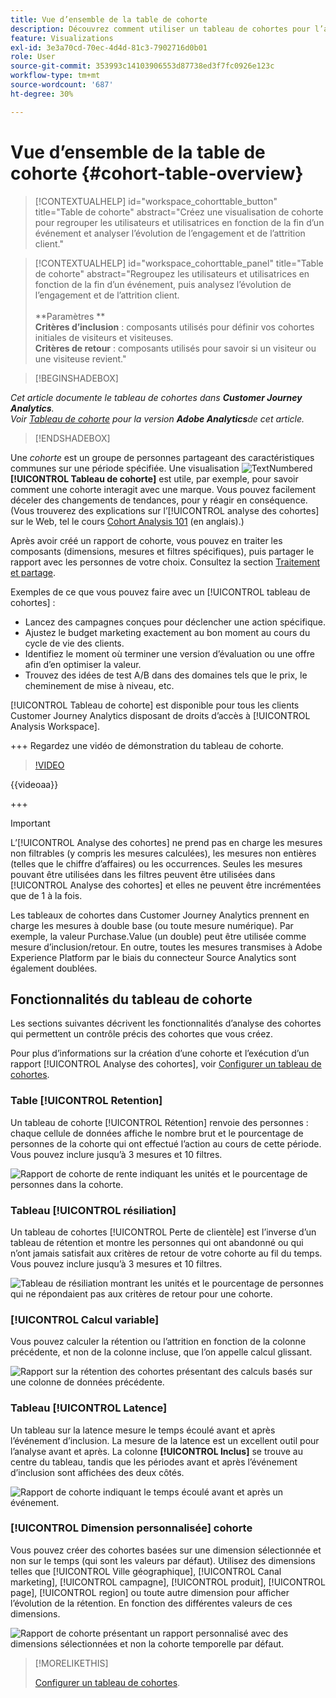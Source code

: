 ```yaml
---
title: Vue d’ensemble de la table de cohorte
description: Découvrez comment utiliser un tableau de cohortes pour l’analyse des cohortes dans Analysis Workspace
feature: Visualizations
exl-id: 3e3a70cd-70ec-4d4d-81c3-7902716d0b01
role: User
source-git-commit: 353993c14103906553d87738ed3f7fc0926e123c
workflow-type: tm+mt
source-wordcount: '687'
ht-degree: 30%

---
```


# Vue d’ensemble de la table de cohorte {#cohort-table-overview}

<!-- markdownlint-disable MD034 -->

>[!CONTEXTUALHELP]
>id="workspace_cohorttable_button"
>title="Table de cohorte"
>abstract="Créez une visualisation de cohorte pour regrouper les utilisateurs et utilisatrices en fonction de la fin d’un événement et analyser l’évolution de l’engagement et de l’attrition client."

<!-- markdownlint-enable MD034 -->

<!-- markdownlint-disable MD034 -->

>[!CONTEXTUALHELP]
>id="workspace_cohorttable_panel"
>title="Table de cohorte"
>abstract="Regroupez les utilisateurs et utilisatrices en fonction de la fin d’un événement, puis analysez l’évolution de l’engagement et de l’attrition client.<br/><br/>**Paramètres **<br/>**Critères d’inclusion** : composants utilisés pour définir vos cohortes initiales de visiteurs et visiteuses.<br/>**Critères de retour** : composants utilisés pour savoir si un visiteur ou une visiteuse revient."

<!-- markdownlint-enable MD034 -->


>[!BEGINSHADEBOX]

*Cet article documente le tableau de cohortes dans **Customer Journey Analytics**.<br/>Voir [Tableau de cohorte](https://experienceleague.adobe.com/en/docs/analytics/analyze/analysis-workspace/visualizations/cohort-table/cohort-analysis) pour la version **Adobe Analytics**de cet article.*

>[!ENDSHADEBOX]


Une *cohorte* est un groupe de personnes partageant des caractéristiques communes sur une période spécifiée. Une visualisation ![TextNumbered](/help/assets/icons/TextNumbered.svg) **[!UICONTROL Tableau de cohorte]** est utile, par exemple, pour savoir comment une cohorte interagit avec une marque. Vous pouvez facilement déceler des changements de tendances, pour y réagir en conséquence. (Vous trouverez des explications sur l’[!UICONTROL analyse des cohortes] sur le Web, tel le cours [Cohort Analysis 101](https://fr.wikipedia.org/wiki/Cohort_analysis) (en anglais).)

Après avoir créé un rapport de cohorte, vous pouvez en traiter les composants (dimensions, mesures et filtres spécifiques), puis partager le rapport avec les personnes de votre choix. Consultez la section [Traitement et partage](/help/analysis-workspace/curate-share/curate.md).

Exemples de ce que vous pouvez faire avec un [!UICONTROL tableau de cohortes] :

* Lancez des campagnes conçues pour déclencher une action spécifique.
* Ajustez le budget marketing exactement au bon moment au cours du cycle de vie des clients.
* Identifiez le moment où terminer une version d’évaluation ou une offre afin d’en optimiser la valeur.
* Trouvez des idées de test A/B dans des domaines tels que le prix, le cheminement de mise à niveau, etc.

[!UICONTROL Tableau de cohorte] est disponible pour tous les clients Customer Journey Analytics disposant de droits d’accès à [!UICONTROL Analysis Workspace].

+++ Regardez une vidéo de démonstration du tableau de cohorte.

>[!VIDEO](https://video.tv.adobe.com/v/23990/?quality=12)

{{videoaa}}

+++

>[!IMPORTANT]
>
>L’[!UICONTROL Analyse des cohortes] ne prend pas en charge les mesures non filtrables (y compris les mesures calculées), les mesures non entières (telles que le chiffre d’affaires) ou les occurrences. Seules les mesures pouvant être utilisées dans les filtres peuvent être utilisées dans [!UICONTROL Analyse des cohortes] et elles ne peuvent être incrémentées que de 1 à la fois.

Les tableaux de cohortes dans Customer Journey Analytics prennent en charge les mesures à double base (ou toute mesure numérique). Par exemple, la valeur Purchase.Value (un double) peut être utilisée comme mesure d’inclusion/retour. En outre, toutes les mesures transmises à Adobe Experience Platform par le biais du connecteur Source Analytics sont également doublées.

## Fonctionnalités du tableau de cohorte

Les sections suivantes décrivent les fonctionnalités d’analyse des cohortes qui permettent un contrôle précis des cohortes que vous créez.

Pour plus d’informations sur la création d’une cohorte et l’exécution d’un rapport [!UICONTROL Analyse des cohortes], voir [Configurer un tableau de cohortes](/help/analysis-workspace/visualizations/cohort-table/t-cohort.md).

### Table [!UICONTROL Retention]

Un tableau de cohorte [!UICONTROL Rétention] renvoie des personnes : chaque cellule de données affiche le nombre brut et le pourcentage de personnes de la cohorte qui ont effectué l’action au cours de cette période. Vous pouvez inclure jusqu’à 3 mesures et 10 filtres.

![Rapport de cohorte de rente indiquant les unités et le pourcentage de personnes dans la cohorte.](assets/retention-report.png)

### Tableau [!UICONTROL résiliation]

Un tableau de cohortes [!UICONTROL Perte de clientèle] est l’inverse d’un tableau de rétention et montre les personnes qui ont abandonné ou qui n’ont jamais satisfait aux critères de retour de votre cohorte au fil du temps. Vous pouvez inclure jusqu’à 3 mesures et 10 filtres.

![Tableau de résiliation montrant les unités et le pourcentage de personnes qui ne répondaient pas aux critères de retour pour une cohorte.](assets/churn-report.png)

### [!UICONTROL Calcul variable]

Vous pouvez calculer la rétention ou l’attrition en fonction de la colonne précédente, et non de la colonne incluse, que l’on appelle calcul glissant.

![Rapport sur la rétention des cohortes présentant des calculs basés sur une colonne de données précédente.](assets/retention-report-rolling.png)

### Tableau [!UICONTROL Latence]

Un tableau sur la latence mesure le temps écoulé avant et après l’événement d’inclusion. La mesure de la latence est un excellent outil pour l’analyse avant et après. La colonne **[!UICONTROL Inclus]** se trouve au centre du tableau, tandis que les périodes avant et après l’événement d’inclusion sont affichées des deux côtés.

![Rapport de cohorte indiquant le temps écoulé avant et après un événement.](assets/retention-report-latency.png)

### [!UICONTROL Dimension personnalisée] cohorte

Vous pouvez créer des cohortes basées sur une dimension sélectionnée et non sur le temps (qui sont les valeurs par défaut). Utilisez des dimensions telles que [!UICONTROL Ville géographique], [!UICONTROL Canal marketing], [!UICONTROL campagne], [!UICONTROL produit], [!UICONTROL page], [!UICONTROL region] ou toute autre dimension pour afficher l’évolution de la rétention. En fonction des différentes valeurs de ces dimensions.

![Rapport de cohorte présentant un rapport personnalisé avec des dimensions sélectionnées et non la cohorte temporelle par défaut.](assets/retention-dimensions.png)

>[!MORELIKETHIS]
>
>[Configurer un tableau de cohortes](/help/analysis-workspace/visualizations/cohort-table/t-cohort.md).
>

